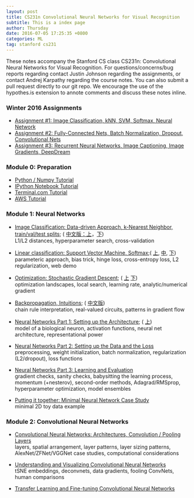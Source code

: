 ```yaml
---
layout: post
title: CS231n Convolutional Neural Networks for Visual Recognition
subtitle: This is a index page
author: Thursday
date: 2016-07-05 17:25:35 +0800
categories: ML
tag: stanford cs231
---
```


These notes accompany the Stanford CS class CS231n: Convolutional Neural Networks for Visual Recognition. 
For questions/concerns/bug reports regarding contact Justin Johnson regarding the assignments, or contact Andrej Karpathy regarding the course notes. You can also submit a pull request directly to our git repo. 
We encourage the use of the hypothes.is extension to annote comments and discuss these notes inline.

### Winter 2016 Assignments
- [Assignment #1: Image Classification, kNN, SVM, Softmax, Neural Network ](http://cs231n.github.io/assignments2016/assignment1/)
- [Assignment #2: Fully-Connected Nets, Batch Normalization, Dropout, Convolutional Nets](http://cs231n.github.io/assignments2016/assignment1/)
- [Assignment #3: Recurrent Neural Networks, Image Captioning, Image Gradients, DeepDream](http://cs231n.github.io/assignments2016/assignment1/)

###  Module 0: Preparation
- [Python / Numpy Tutorial](http://cs231n.github.io/python-numpy-tutorial/)  
- [IPython Notebook Tutorial ](http://cs231n.github.io/ipython-tutorial/) 
- [Terminal.com Tutorial](http://cs231n.github.io/terminal-tutorial/)  
- [AWS Tutorial](http://cs231n.github.io/aws-tutorial/)

### Module 1: Neural Networks    

- [Image Classification: Data-driven Approach, k-Nearest Neighbor, train/val/test splits](http://cs231n.github.io/classification/);   ( [中文版：上](https://zhuanlan.zhihu.com/p/20894041?refer=intelligentunit)，[下](https://zhuanlan.zhihu.com/p/20900216?refer=intelligentunit))        
L1/L2 distances, hyperparameter search, cross-validation  

- [Linear classification: Support Vector Machine, Softmax](http://cs231n.github.io/linear-classify/);( [上](https://zhuanlan.zhihu.com/p/20918580?refer=intelligentunit), [中](https://zhuanlan.zhihu.com/p/20945670?refer=intelligentunit), [下](https://zhuanlan.zhihu.com/p/21102293?refer=intelligentunit))  
parameteric approach, bias trick, hinge loss, cross-entropy loss, L2 regularization, web demo   

- [Optimization: Stochastic Gradient Descent](http://cs231n.github.io/optimization-1/);   ( [上](https://zhuanlan.zhihu.com/p/21360434?refer=intelligentunit) [下](https://zhuanlan.zhihu.com/p/21387326?refer=intelligentunit))  
optimization landscapes, local search, learning rate, analytic/numerical gradient  

- [Backpropagation, Intuitions](http://cs231n.github.io/optimization-2/);   ( [中文版](https://zhuanlan.zhihu.com/p/21407711?refer=intelligentunit))  
chain rule interpretation, real-valued circuits, patterns in gradient flow  

- [Neural Networks Part 1: Setting up the Architecture](http://cs231n.github.io/neural-networks-1/);   ( [上](https://zhuanlan.zhihu.com/p/21462488?refer=intelligentunit))  
model of a biological neuron, activation functions, neural net architecture, representational power    

- [Neural Networks Part 2: Setting up the Data and the Loss](http://cs231n.github.io/neural-networks-2/)  
preprocessing, weight initialization, batch normalization, regularization (L2/dropout), loss functions  

- [Neural Networks Part 3: Learning and Evaluation](http://cs231n.github.io/neural-networks-3/)  
gradient checks, sanity checks, babysitting the learning process, momentum (+nesterov), second-order methods, Adagrad/RMSprop, hyperparameter optimization, model ensembles  

- [Putting it together: Minimal Neural Network Case Study](http://cs231n.github.io/neural-networks-case-study/)  
minimal 2D toy data example

### Module 2: Convolutional Neural Networks  

- [Convolutional Neural Networks: Architectures, Convolution / Pooling Layers ](http://cs231n.github.io/convolutional-networks/)   
layers, spatial arrangement, layer patterns, layer sizing patterns, AlexNet/ZFNet/VGGNet case studies, computational considerations  

- [Understanding and Visualizing Convolutional Neural Networks](http://cs231n.github.io/understanding-cnn/)    
tSNE embeddings, deconvnets, data gradients, fooling ConvNets, human comparisons    

- [Transfer Learning and Fine-tuning Convolutional Neural Networks](http://cs231n.github.io/transfer-learning/)  

